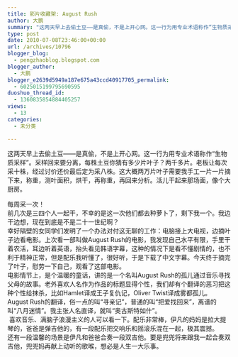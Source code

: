 ```yaml
---
title: 影片收藏架: August Rush
author: 大鹏
summary: "这两天早上去偷土豆——是真偷，不是上开心网。这一行为用专业术语称作“生物质采样”。采样回来要分离，每株土豆你猜有多少片叶子？两千多片。老板让每次采十株，经过讨价还价最后定为采八株。这大概两万片叶子需要我手工一片一片摘下来，称重，测叶面积，烘干，再称重，再回来分析。活儿干起来那场面，像个大厨房。"
type: post
date: 2010-07-08T23:46:00+00:00
url: /archives/10796
blogger_blog:
  - pengzhaoblog.blogspot.com
blogger_author:
  - 大鹏
blogger_e2639d5949a187e675a43ccd40917705_permalink:
  - 6025015199795690595
duoshuo_thread_id:
  - 1360835854884405257
views:
  - 13
categories:
  - 未分类

---
```

这两天早上去偷土豆——是真偷，不是上开心网。这一行为用专业术语称作“生物质采样”。采样回来要分离，每株土豆你猜有多少片叶子？两千多片。老板让每次采十株，经过讨价还价最后定为采八株。这大概两万片叶子需要我手工一片一片摘下来，称重，测叶面积，烘干，再称重，再回来分析。活儿干起来那场面，像个大厨房。

<div>
</div>

<div>
  <div>
    每周采一次！
  </div>
  
  <div>
  </div>
  
  <div>
    前几次是三四个人一起干，不幸的是这一次他们都去种萝卜了，剩下我一个。我边干边想，现在到底是不是二十一世纪啊？
  </div>
  
  <div>
  </div>
  
  <div>
    幸好隔壁的女同学们发明了一个办法对付这无聊的工作：电脑接上大电视，边摘叶子边看电影。上次看一部叫做August Rush的电影，我发现自己水平有限，手里干着农活，耳边听着英语，抬头看见韩语字幕，这种的情况下是看不懂剧情的，也不利于精神正常，但是配乐我听懂了，很好听，于是下载了中文字幕。今天终于摘完了叶子，慰劳一下自己，观看了这部电影。
  </div>
  
  <div>
  </div>
  
  <div>
    电影情节上，是个温暖的童话，讲的是一个名叫August Rush的孤儿通过音乐寻找父母的故事。老外喜欢人名作为作品的标题显得个性，我们却有个翻译的恶习把这种个性给抹杀，比如Hamlet译成王子复仇记，Oliver Twist译成雾都孤儿。August Rush的翻译，俗一点的叫“寻亲记”，普通的叫“把爱找回来”，离谱的叫“八月迷情”。我主张人名直译，就叫“奥古斯特如什”。
  </div>
  
  <div>
  </div>
  
  <div>
     喜欢音乐、满脑子浪漫主义的人可以看一下。配乐非常棒，伊凡的妈妈是拉大提琴的，爸爸是弹吉他的，有一段配乐把交响乐和摇滚乐混在一起，极其震撼。
  </div>
</div>

<div>
</div>

<div>
  还有一段温馨的场景是伊凡和爸爸合奏一段双吉他。要是兜兜将来跟我一起合奏双吉他，兜兜妈再献上动听的歌喉，想必是人生一大乐事。
</div>
